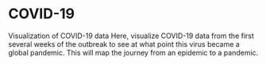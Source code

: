 # COVID-19
Visualization of COVID-19 data
Here, visualize COVID-19 data from the first several weeks of the outbreak to see at what point this virus became a global pandemic.
This will map the journey from an epidemic to a pandemic.
